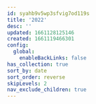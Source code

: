 ```yaml
---
id: syahb9v5wp3sfvig7od119s
title: '2022'
desc: ''
updated: 1661128125146
created: 1661119466301
config:
  global:
    enableBackLinks: false
has_collection: true
sort_by: date
sort_order: reverse
skipLevels: 2
nav_exclude_children: true
---
```

